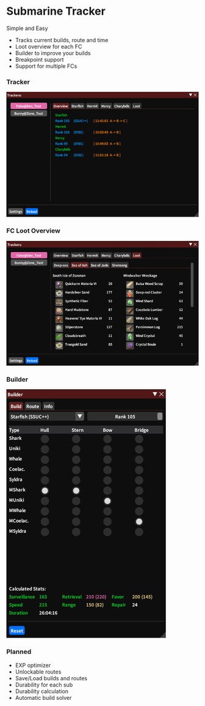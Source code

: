 # Submarine Tracker

Simple and Easy  
+ Tracks current builds, route and time 
+ Loot overview for each FC
+ Builder to improve your builds  
+ Breakpoint support
+ Support for multiple FCs  

### Tracker
![tracker](SubmarineTracker/images/tracker.png)

### FC Loot Overview
![tracker](SubmarineTracker/images/fcLoot.png)

### Builder
![builder](SubmarineTracker/images/builder.png)


### Planned
+ EXP optimizer
+ Unlockable routes
+ Save/Load builds and routes
+ Durability for each sub 
+ Durability calculation
+ Automatic build solver

